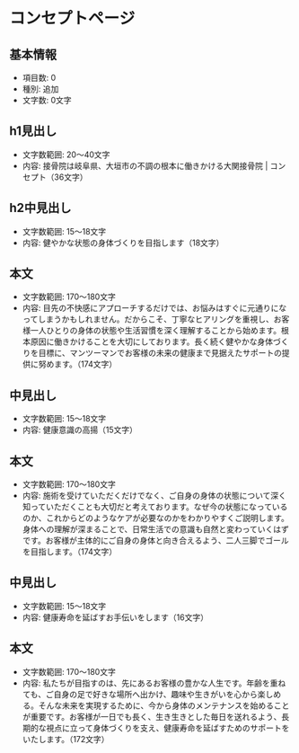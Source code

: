 # コンセプトページ

## 基本情報
- 項目数: 0
- 種別: 追加
- 文字数: 0文字

## h1見出し
- 文字数範囲: 20～40文字
- 内容: 接骨院は岐阜県、大垣市の不調の根本に働きかける大関接骨院 | コンセプト（36文字）

## h2中見出し
- 文字数範囲: 15～18文字
- 内容: 健やかな状態の身体づくりを目指します（18文字）

## 本文
- 文字数範囲: 170～180文字
- 内容: 目先の不快感にアプローチするだけでは、お悩みはすぐに元通りになってしまうかもしれません。だからこそ、丁寧なヒアリングを重視し、お客様一人ひとりの身体の状態や生活習慣を深く理解することから始めます。根本原因に働きかけることを大切にしております。長く続く健やかな身体づくりを目標に、マンツーマンでお客様の未来の健康まで見据えたサポートの提供に努めます。（174文字）

## 中見出し
- 文字数範囲: 15～18文字
- 内容: 健康意識の高揚（15文字）

## 本文
- 文字数範囲: 170～180文字
- 内容: 施術を受けていただくだけでなく、ご自身の身体の状態について深く知っていただくことも大切だと考えております。なぜ今の状態になっているのか、これからどのようなケアが必要なのかをわかりやすくご説明します。身体への理解が深まることで、日常生活での意識も自然と変わっていくはずです。お客様が主体的にご自身の身体と向き合えるよう、二人三脚でゴールを目指します。（174文字）

## 中見出し
- 文字数範囲: 15～18文字
- 内容: 健康寿命を延ばすお手伝いをします（16文字）

## 本文
- 文字数範囲: 170～180文字
- 内容: 私たちが目指すのは、先にあるお客様の豊かな人生です。年齢を重ねても、ご自身の足で好きな場所へ出かけ、趣味や生きがいを心から楽しめる。そんな未来を実現するために、今から身体のメンテナンスを始めることが重要です。お客様が一日でも長く、生き生きとした毎日を送れるよう、長期的な視点に立って身体づくりを支え、健康寿命を延ばすためのサポートをいたします。（172文字）
